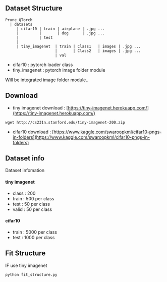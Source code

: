 ## Dataset Structure

```
Prune_QTorch
  | datasets
     | cifar10 | train | airplane | .jpg ...
     |         |       | dog      | .jpg ...
     |         | test  
     |
     | tiny_imagenet  | train | Class1   | images | .jpg ...
                      |       | Class2   | images | .jpg ...
                      | val
```

- cifar10 : pytorch loader class
- tiny_imagenet : pytorch image folder module

Will be integrated image folder module..

## Download

- tiny imagenet download : [https://tiny-imagenet.herokuapp.com/](https://tiny-imagenet.herokuapp.com/)

```
wget http://cs231n.stanford.edu/tiny-imagenet-200.zip
```

- cifar10 download       : [https://www.kaggle.com/swaroopkml/cifar10-pngs-in-folders](https://www.kaggle.com/swaroopkml/cifar10-pngs-in-folders) 

## Dataset info

Dataset infomation

#### tiny imagenet

- class : 200
- train : 500 per class
- test  : 50 per class
- valid : 50 per class 

#### cifar10 

- train : 5000 per class
- test  : 1000 per class

## Fit Structure

IF use tiny imagenet

```shell script
python fit_structure.py
```
